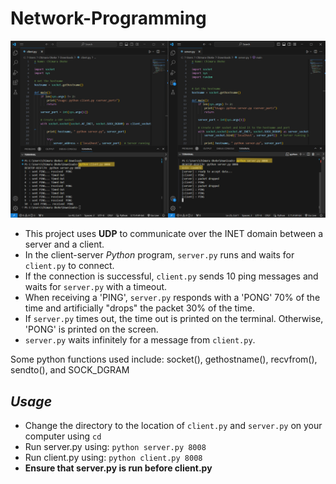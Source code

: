 # Network-Programming

![screenshot](https://github.com/Echimara/Network-Programming/blob/main/Network%20Programming.png)

- This project uses **UDP** to communicate over the INET domain between a server and a client.
- In the client-server _Python_ program, `server.py` runs and waits for `client.py` to connect.
- If the connection is successful, `client.py` sends 10 ping messages and waits for `server.py` with a timeout.
- When receiving a 'PING', `server.py` responds with a 'PONG' 70% of the time and artificially "drops" the packet 30% of the time.
- If `server.py` times out, the time out is printed on the terminal. Otherwise, 'PONG' is printed on the screen.
- `server.py` waits infinitely for a message from `client.py`.


Some python functions used include: socket(), gethostname(), recvfrom(), sendto(), and SOCK_DGRAM

## _**Usage**_
- Change the directory to the location of `client.py` and `server.py` on your computer using `cd`
- Run server.py using: `python server.py 8008`
- Run client.py using: `python client.py 8008`
- **Ensure that server.py is run before client.py**

